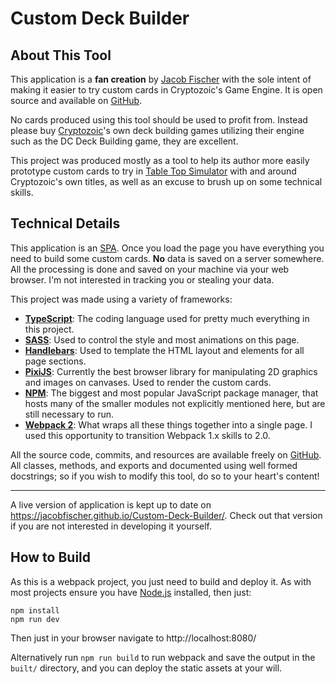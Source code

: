 # Custom Deck Builder

## About This Tool

This application is a **fan creation** by [Jacob Fischer](https://github.com/JacobFischer/) with the sole intent of making it easier to try custom cards in Cryptozoic's Game Engine. It is open source and available on [GitHub](https://github.com/JacobFischer/Custom-Deck-Builder).

No cards produced using this tool should be used to profit from. Instead please buy [Cryptozoic](https://www.cryptozoic.com/)'s own deck building games utilizing their engine such as the DC Deck Building game, they are excellent.

This project was produced mostly as a tool to help its author more easily prototype custom cards to try in [Table Top Simulator](http://store.steampowered.com/app/286160/Tabletop_Simulator/) with and around Cryptozoic's own titles, as well as an excuse to brush up on some technical skills.

## Technical Details

This application is an [SPA](https://en.wikipedia.org/wiki/Single-page_application "Single-page Application"). Once you load the page you have everything you need to build some custom cards. **No** data is saved on a server somewhere. All the processing is done and saved on your machine via your web browser. I'm not interested in tracking you or stealing your data.

This project was made using a variety of frameworks:

- **[TypeScript](https://www.typescriptlang.org/ "JavaScript with types")**: The coding language used for pretty much everything in this project.
- **[SASS](http://sass-lang.com/ "Syntactically Awesome Style Sheets")**: Used to control the style and most animations on this page.
- **[Handlebars](http://handlebarsjs.com/ "Simple HTML Templates")**: Used to template the HTML layout and elements for all page sections.
- **[PixiJS](http://www.pixijs.com/ "2D graphics library for easily drawing cards")**: Currently the best browser library for manipulating 2D graphics and images on canvases. Used to render the custom cards.
- **[NPM](https://www.npmjs.com/ "Node Package Manager")**: The biggest and most popular JavaScript package manager, that hosts many of the smaller modules not explicitly mentioned here, but are still necessary to run.
- **[Webpack 2](https://webpack.js.org/)**: What wraps all these things together into a single page. I used this opportunity to transition Webpack 1.x skills to 2.0.

All the source code, commits, and resources are available freely on [GitHub](https://github.com/JacobFischer/Custom-Deck-Builder). All classes, methods, and exports and documented using well formed docstrings; so if you wish to modify this tool, do so to your heart's content!

---

A live version of application is kept up to date on https://jacobfischer.github.io/Custom-Deck-Builder/. Check out that version if you are not interested in developing it yourself.

## How to Build

As this is a webpack project, you just need to build and deploy it. As with most projects ensure you have [Node.js](https://nodejs.org/) installed, then just:

```
npm install
npm run dev
```

Then just in your browser navigate to http://localhost:8080/

Alternatively run `npm run build` to run webpack and save the output in the `built/` directory, and you can deploy the static assets at your will.

